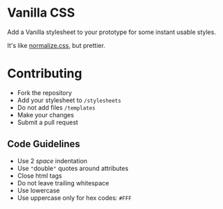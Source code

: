 # Vanilla CSS

Add a Vanilla stylesheet to your prototype for some instant usable styles.

It's like [normalize.css](http://necolas.github.com/normalize.css), but prettier.

# Contributing

* Fork the repository
* Add your stylesheet to `/stylesheets`
* Do not add files `/templates`
* Make your changes
* Submit a pull request

## Code Guidelines

* Use 2 _space_ indentation
* Use `"`double`"` quotes around attributes
* Close html tags
* Do not leave trailing whitespace
* Use lowercase
* Use uppercase only for hex codes: `#FFF`
